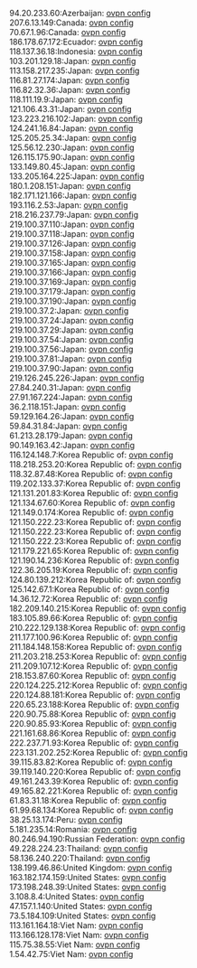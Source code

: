 94.20.233.60:Azerbaijan: [ovpn config](vpn/94_20_233_60.ovpn)  
207.6.13.149:Canada: [ovpn config](vpn/207_6_13_149.ovpn)  
70.67.1.96:Canada: [ovpn config](vpn/70_67_1_96.ovpn)  
186.178.67.172:Ecuador: [ovpn config](vpn/186_178_67_172.ovpn)  
118.137.36.18:Indonesia: [ovpn config](vpn/118_137_36_18.ovpn)  
103.201.129.18:Japan: [ovpn config](vpn/103_201_129_18.ovpn)  
113.158.217.235:Japan: [ovpn config](vpn/113_158_217_235.ovpn)  
116.81.27.174:Japan: [ovpn config](vpn/116_81_27_174.ovpn)  
116.82.32.36:Japan: [ovpn config](vpn/116_82_32_36.ovpn)  
118.111.19.9:Japan: [ovpn config](vpn/118_111_19_9.ovpn)  
121.106.43.31:Japan: [ovpn config](vpn/121_106_43_31.ovpn)  
123.223.216.102:Japan: [ovpn config](vpn/123_223_216_102.ovpn)  
124.241.16.84:Japan: [ovpn config](vpn/124_241_16_84.ovpn)  
125.205.25.34:Japan: [ovpn config](vpn/125_205_25_34.ovpn)  
125.56.12.230:Japan: [ovpn config](vpn/125_56_12_230.ovpn)  
126.115.175.90:Japan: [ovpn config](vpn/126_115_175_90.ovpn)  
133.149.80.45:Japan: [ovpn config](vpn/133_149_80_45.ovpn)  
133.205.164.225:Japan: [ovpn config](vpn/133_205_164_225.ovpn)  
180.1.208.151:Japan: [ovpn config](vpn/180_1_208_151.ovpn)  
182.171.121.166:Japan: [ovpn config](vpn/182_171_121_166.ovpn)  
193.116.2.53:Japan: [ovpn config](vpn/193_116_2_53.ovpn)  
218.216.237.79:Japan: [ovpn config](vpn/218_216_237_79.ovpn)  
219.100.37.110:Japan: [ovpn config](vpn/219_100_37_110.ovpn)  
219.100.37.118:Japan: [ovpn config](vpn/219_100_37_118.ovpn)  
219.100.37.126:Japan: [ovpn config](vpn/219_100_37_126.ovpn)  
219.100.37.158:Japan: [ovpn config](vpn/219_100_37_158.ovpn)  
219.100.37.165:Japan: [ovpn config](vpn/219_100_37_165.ovpn)  
219.100.37.166:Japan: [ovpn config](vpn/219_100_37_166.ovpn)  
219.100.37.169:Japan: [ovpn config](vpn/219_100_37_169.ovpn)  
219.100.37.179:Japan: [ovpn config](vpn/219_100_37_179.ovpn)  
219.100.37.190:Japan: [ovpn config](vpn/219_100_37_190.ovpn)  
219.100.37.2:Japan: [ovpn config](vpn/219_100_37_2.ovpn)  
219.100.37.24:Japan: [ovpn config](vpn/219_100_37_24.ovpn)  
219.100.37.29:Japan: [ovpn config](vpn/219_100_37_29.ovpn)  
219.100.37.54:Japan: [ovpn config](vpn/219_100_37_54.ovpn)  
219.100.37.56:Japan: [ovpn config](vpn/219_100_37_56.ovpn)  
219.100.37.81:Japan: [ovpn config](vpn/219_100_37_81.ovpn)  
219.100.37.90:Japan: [ovpn config](vpn/219_100_37_90.ovpn)  
219.126.245.226:Japan: [ovpn config](vpn/219_126_245_226.ovpn)  
27.84.240.31:Japan: [ovpn config](vpn/27_84_240_31.ovpn)  
27.91.167.224:Japan: [ovpn config](vpn/27_91_167_224.ovpn)  
36.2.118.151:Japan: [ovpn config](vpn/36_2_118_151.ovpn)  
59.129.164.26:Japan: [ovpn config](vpn/59_129_164_26.ovpn)  
59.84.31.84:Japan: [ovpn config](vpn/59_84_31_84.ovpn)  
61.213.28.179:Japan: [ovpn config](vpn/61_213_28_179.ovpn)  
90.149.163.42:Japan: [ovpn config](vpn/90_149_163_42.ovpn)  
116.124.148.7:Korea Republic of: [ovpn config](vpn/116_124_148_7.ovpn)  
118.218.253.20:Korea Republic of: [ovpn config](vpn/118_218_253_20.ovpn)  
118.32.87.48:Korea Republic of: [ovpn config](vpn/118_32_87_48.ovpn)  
119.202.133.37:Korea Republic of: [ovpn config](vpn/119_202_133_37.ovpn)  
121.131.201.83:Korea Republic of: [ovpn config](vpn/121_131_201_83.ovpn)  
121.134.67.60:Korea Republic of: [ovpn config](vpn/121_134_67_60.ovpn)  
121.149.0.174:Korea Republic of: [ovpn config](vpn/121_149_0_174.ovpn)  
121.150.222.23:Korea Republic of: [ovpn config](vpn/121_150_222_23.ovpn)  
121.150.222.23:Korea Republic of: [ovpn config](vpn/121_150_222_23.ovpn)  
121.150.222.23:Korea Republic of: [ovpn config](vpn/121_150_222_23.ovpn)  
121.179.221.65:Korea Republic of: [ovpn config](vpn/121_179_221_65.ovpn)  
121.190.14.236:Korea Republic of: [ovpn config](vpn/121_190_14_236.ovpn)  
122.36.205.19:Korea Republic of: [ovpn config](vpn/122_36_205_19.ovpn)  
124.80.139.212:Korea Republic of: [ovpn config](vpn/124_80_139_212.ovpn)  
125.142.67.1:Korea Republic of: [ovpn config](vpn/125_142_67_1.ovpn)  
14.36.12.72:Korea Republic of: [ovpn config](vpn/14_36_12_72.ovpn)  
182.209.140.215:Korea Republic of: [ovpn config](vpn/182_209_140_215.ovpn)  
183.105.89.66:Korea Republic of: [ovpn config](vpn/183_105_89_66.ovpn)  
210.222.129.138:Korea Republic of: [ovpn config](vpn/210_222_129_138.ovpn)  
211.177.100.96:Korea Republic of: [ovpn config](vpn/211_177_100_96.ovpn)  
211.184.148.158:Korea Republic of: [ovpn config](vpn/211_184_148_158.ovpn)  
211.203.218.253:Korea Republic of: [ovpn config](vpn/211_203_218_253.ovpn)  
211.209.107.12:Korea Republic of: [ovpn config](vpn/211_209_107_12.ovpn)  
218.153.87.60:Korea Republic of: [ovpn config](vpn/218_153_87_60.ovpn)  
220.124.225.212:Korea Republic of: [ovpn config](vpn/220_124_225_212.ovpn)  
220.124.88.181:Korea Republic of: [ovpn config](vpn/220_124_88_181.ovpn)  
220.65.23.188:Korea Republic of: [ovpn config](vpn/220_65_23_188.ovpn)  
220.90.75.88:Korea Republic of: [ovpn config](vpn/220_90_75_88.ovpn)  
220.90.85.93:Korea Republic of: [ovpn config](vpn/220_90_85_93.ovpn)  
221.161.68.86:Korea Republic of: [ovpn config](vpn/221_161_68_86.ovpn)  
222.237.71.93:Korea Republic of: [ovpn config](vpn/222_237_71_93.ovpn)  
223.131.202.252:Korea Republic of: [ovpn config](vpn/223_131_202_252.ovpn)  
39.115.83.82:Korea Republic of: [ovpn config](vpn/39_115_83_82.ovpn)  
39.119.140.220:Korea Republic of: [ovpn config](vpn/39_119_140_220.ovpn)  
49.161.243.39:Korea Republic of: [ovpn config](vpn/49_161_243_39.ovpn)  
49.165.82.221:Korea Republic of: [ovpn config](vpn/49_165_82_221.ovpn)  
61.83.31.18:Korea Republic of: [ovpn config](vpn/61_83_31_18.ovpn)  
61.99.68.134:Korea Republic of: [ovpn config](vpn/61_99_68_134.ovpn)  
38.25.13.174:Peru: [ovpn config](vpn/38_25_13_174.ovpn)  
5.181.235.14:Romania: [ovpn config](vpn/5_181_235_14.ovpn)  
80.246.94.190:Russian Federation: [ovpn config](vpn/80_246_94_190.ovpn)  
49.228.224.23:Thailand: [ovpn config](vpn/49_228_224_23.ovpn)  
58.136.240.220:Thailand: [ovpn config](vpn/58_136_240_220.ovpn)  
138.199.46.86:United Kingdom: [ovpn config](vpn/138_199_46_86.ovpn)  
163.182.174.159:United States: [ovpn config](vpn/163_182_174_159.ovpn)  
173.198.248.39:United States: [ovpn config](vpn/173_198_248_39.ovpn)  
3.108.8.4:United States: [ovpn config](vpn/3_108_8_4.ovpn)  
47.157.1.140:United States: [ovpn config](vpn/47_157_1_140.ovpn)  
73.5.184.109:United States: [ovpn config](vpn/73_5_184_109.ovpn)  
113.161.164.18:Viet Nam: [ovpn config](vpn/113_161_164_18.ovpn)  
113.166.128.178:Viet Nam: [ovpn config](vpn/113_166_128_178.ovpn)  
115.75.38.55:Viet Nam: [ovpn config](vpn/115_75_38_55.ovpn)  
1.54.42.75:Viet Nam: [ovpn config](vpn/1_54_42_75.ovpn)  

